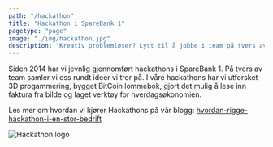 ```yaml
---
path: "/hackathon"
title: "Hackathon i SpareBank 1"
pagetype: "page"
image: "./img/hackathon.jpg"
description: "Kreativ problemløser? Lyst til å jobbe i team på tvers av fagdisipliner? Med mulighet til å fordype deg faglig?"
---
```

Siden 2014 har vi jevnlig gjennomført hackathons i SpareBank 1. På tvers av team samler vi oss rundt ideer vi tror på. I våre hackathons har vi utforsket 3D progammering, bygget BitCoin lommebok, gjort det mulig å lese inn faktura fra bilde og laget verktøy for hverdagsøkonomien.

Les mer om hvordan vi kjører Hackathons på vår blogg:
[hvordan-rigge-hackathon-i-en-stor-bedrift](https://labs.sparebank1.no/2017/11/23/hvordan-rigge-til-hackathon-i-en-stor-bedrift/)

![Hackathon logo](/img/Hackathon-logo.png)

